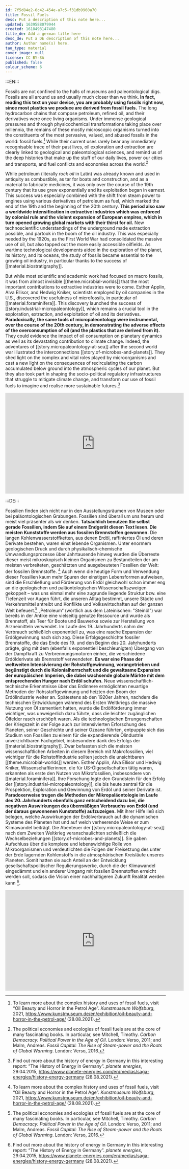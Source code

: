 ```yaml
---
id: 7f5d84e2-6c42-454e-a7c5-f31db9960a70
title: Fossil Fuels
desc: Put a description of this note here...
updated: 1639588079944
created: 1618493147480
title_de: Add a german title here
desc_de: Put a DE description of this note here...
author: Author name(s) here.
tao_type: material
cover_image: null
license: CC BY-SA
published: false
colour_scheme: 6
---
```


:::EN:::

Fossils are not confined to the halls of museums and paleontological digs. Fossils are all around us and usually much closer than we think. **In fact, reading this text on your device, you are probably using fossils right now, since most plastics we produce are derived from fossil fuels.** The long hydrocarbon chains that compose petroleum, refined oil, and their derivatives were once living organisms. Under immense geological pressures and through physicochemical transformations taking place over millennia, the remains of these mostly microscopic organisms turned into the constituents of the most pervasive, valued, and abused fossils in the world: fossil fuels.[^1] While their current uses rarely bear any immediately recognisable trace of their past lives, oil exploration and extraction are clearly linked to geological and paleontological sciences, and remind us of the deep histories that make up the stuff of our daily lives, power our cities and transports, and fuel conflicts and economies across the world.[^2]

While petroleum (literally _rock oil_ in Latin) was already known and used in antiquity as combustible, as tar for boats and construction, and as a material to fabricate medicines, it was only over the course of the 19th century that its use grew exponentially and its exploitation began in earnest. This success was especially combined with the shift from steam power to engines using various derivatives of petroleum as fuel, which marked the end of the 19th and the beginning of the 20th century. **This period also saw a worldwide intensification in extractive industries which was enforced by colonial rule and the violent expansion of European empires, which in turn opened growing global markets with their thirst for oil.** New technoscientific understandings of the underground made extraction possible, and partook in the boom of the oil industry. This was especially needed by the 1920s, as the First World War had consolidated the massive use of oil, but also tapped out the more easily accessible oilfields. As wartime technological developments aided in the exploration of the planet, its history, and its oceans, the study of fossils became essential to the growing oil industry, in particular thanks to the success of [[material.biostratigraphy]]. 

But while most scientific and academic work had focused on macro fossils, it was from almost invisible [[theme.microbial-worlds]] that the most important contributions to extractive industries were to come. Esther Applin, Alva Ellisor, and Hedwig Kniker, scientists employed by oil companies in the U.S., discovered the usefulness of microfossils, in particular of [[material.foraminifera]]. This discovery launched the success of [[story.industrial-micropaleontology]], which remains a crucial tool in the exploration, extraction, and exploitation of oil and its derivatives. **Paradoxically, the same tools of micropaleontology were instrumental, over the course of the 20th century, in demonstrating the adverse effects of the overconsumption of oil (and the plastics that are derived from it).** They could evidence the impact of oil consumption on planetary dynamics as well as its devastating contribution to climate change. Indeed, the adventures of [[story.micropaleontology-at-sea]] after the second world war illustrated the interconnections [[story.of-microbes-and-planets]]. They shed light on the complex and vital roles played by microorganisms and cast a new light on the consequences of recirculating the carbon accumulated below ground into the atmospheric cycles of our planet. But they also took part in shaping the socio-political regulatory infrastructures that struggle to mitigate climate change, and transform our use of fossil fuels to imagine and realise more sustainable futures.[^3]

<iframe width="560" height="315" src="https://www.youtube-nocookie.com/embed/xMQUGSrnbP8?controls=0" title="YouTube video player" frameborder="0" allow="accelerometer; autoplay; clipboard-write; encrypted-media; gyroscope; picture-in-picture" allowfullscreen></iframe>


[^1]: To learn more about the complex history and uses of fossil fuels, visit “Oil Beauty and Horror in the Petrol Age”. _Kunstmuseum Wolfsburg_, 2021, https://www.kunstmuseum.de/en/exhibition/oil-beauty-and-horror-in-the-petrol-age/ (28.08.2021).

[^2]: The political economies and ecologies of fossil fuels are at the core of many fascinating books. In particular, see Mitchell, Timothy. _Carbon Democracy: Political Power in the Age of Oil_. London: Verso, 2011; and Malm, Andreas. _Fossil Capital: The Rise of Steam-power and the Roots of Global Warming_. London: Verso, 2016.

[^3]: Find out more about the history of energy in Germany in this interesting report: “The History of Energy in Germany”. _planete energies_, 29.04.2015, https://www.planete-energies.com/en/medias/saga-energies/history-energy-germany (28.08.2021).


:::DE:::

Fossilien finden sich nicht nur in den Ausstellungsräumen von Museen oder bei paläontologischen Grabungen. Fossilien sind überall um uns herum und meist viel präsenter als wir denken. **Tatsächlich benutzen Sie selbst gerade Fossilien, indem Sie auf einem Endgerät diesen Text lesen. Die meisten Kunststoffe werden aus fossilen Brennstoffen gewonnen.** Die langen Kohlenwasserstoffketten, aus denen Erdöl, raffiniertes Öl und deren Derivate bestehen, waren einst lebende Organismen. Unter enormem geologischen Druck und durch physikalisch-chemische Umwandlungsprozesse über Jahrtausende hinweg wurden die Überreste dieser meist mikroskopisch kleinen Organismen zu Bestandteilen der am meisten verbreiteten, geschätzten und ausgebeuteten Fossilien der Welt: der fossilen Brennstoffe. [^1] Auch wenn die heutige Form und Verwendung dieser Fossilien kaum mehr Spuren der einstigen Lebensformen aufweisen, sind die Erschließung und Förderung von Erdöl gleichwohl schon immer eng an die geologischen und paläontologischen Wissenschaftszweigen gekoppelt – was uns einmal mehr eine zugrunde liegende Struktur bzw. eine Tiefenzeit vor Augen führt, die unseren Alltag bestimmt, unsere Städte und Verkehrsmittel antreibt und Konflikte und Volkswirtschaften auf der ganzen Welt befeuert.[^2]
„Petroleum“ (wörtlich aus dem Lateinischen: "Steinöl") war bereits in der Antike eine vielseitig genutze Ressource und wurde als Brennstoff, als Teer für Boote und Bauwerke sowie zur Herstellung von Arzneimitteln verwendet. Im Laufe des 19. Jahrhunderts nahm der Verbrauch schließlich exponentiell zu, was eine rasche Expansion der Erdölgewinnung nach sich zog. Diese Erfolgsgeschichte fossiler Brennstoffe, die das Ende des 19. und den Beginn des 20. Jahrhunderts prägte, ging mit dem (ebenfalls exponentiell beschleunigten) Übergang von der Dampfkraft zu Verbrennungsmotoren einher, die verschiedene Erdölderivate als Brennstoff verwendeten. **Es war eine Phase der weltweiten Intensivierung der Rohstoffgewinnung, vorangetrieben und begünstigt durch die Kolonialherrschaft und die gewaltsame Expansion der europäischen Imperien, die dabei wachsende globale Märkte mit dem entsprechenden Hunger nach Erdöl schufen.** Neue wissenschaftlich-technische Erkenntnisse über das Erdinnere ermöglichten neuartige Methoden der Rohsstoffgewinnung und heizten den Boom der Erdölindustrie weiter an. Spätestens ab den 1920er Jahren, nachdem die technischen Entwicklungen während des Ersten Weltkriegs die massive Nutzung von Öl zementiert hatten, wurde die Erdölförderung immer wichtiger, was unweigerlich dazu führte, dass die leichter zugänglichen Ölfelder rasch erschöpft waren. Als die technologischen Errungenschaften der Kriegszeit in der Folge auch zur intensivierten Erforschung des Planeten, seiner Geschichte und seiner Ozeane führten, entpuppte sich das Studium von Fossilien zu einem für die expandierende Ölindustrie unverzichtbaren Fachgebiet, insbesondere dank des Erfolgs der [[material.biostratigraphy]]. 
Zwar befassten sich die meisten wissenschaftlichen Arbeiten in diesem Bereich mit Makrofossilien, viel wichtiger für die Rohstoffindustrie sollten jedoch die unsichtbaren [[theme.microbial-worlds]] werden. Esther Applin, Alva Ellisor und Hedwig Kniker, Wissenschaftlerinnen, die für US-Ölgesellschaften tätig waren, erkannten als erste den Nutzen von Mikrofossilien, insbesondere von [[material.foraminifera]]. Ihre Forschung legte den Grundstein für den Erfolg der [[story.industrial-micropaleontology]], die bis heute zentral für die Prospektion, Exploration und Gewinnung von Erdöl und seiner Derivate ist. **Paradoxerweise trugen die Methoden der Mikropaläontologie im Laufe des 20. Jahrhunderts ebenfalls ganz entscheidend dazu bei, die negativen Auswirkungen des übermäßigen Verbrauchs von Erdöl (und der daraus gewonnenen Kunststoffe) aufzuzeigen.** Mit ihrer Hilfe ließ sich belegen, welche Auswirkungen der Erdölverbrauch auf die dynamischen Systeme des Planeten hat und auf welch verheerende Weise er zum Klimawandel beiträgt. Die Abenteuer der [[story.micropaleontology-at-sea]] nach dem Zweiten Weltkrieg veranschaulichten schließlich die Wechselbeziehungen  [[story.of-microbes-and-planets]]. Sie gaben Aufschluss über die komplexe und lebenswichtige Rolle von Mikroorganismen und verdeutlichten die Folgen der Freisetzung des unter der Erde lagernden Kohlenstoffs in die atmosphärischen Kreisläufe unseres Planeten. Somit hatten sie auch Anteil an der Entwicklung gesellschaftspolitischer Regulierungswerke, durch die der Klimawandel eingedämmt und ein anderer Umgang mit fossilen Brennstoffen erreicht werden soll, sodass die Vision einer nachhaltigeren Zukunft Realität werden kann [^3].

<iframe width="560" height="315" src="https://www.youtube-nocookie.com/embed/xMQUGSrnbP8?controls=0" title="YouTube video player" frameborder="0" allow="accelerometer; autoplay; clipboard-write; encrypted-media; gyroscope; picture-in-picture" allowfullscreen></iframe>


[^1]: Zur komplexen Geschichte und Verwendung fossiler Brennstoffe: “Oil Beauty and Horror in the Petrol Age”. _Kunstmuseum Wolfsburg_, 2021, https://www.kunstmuseum.de/en/exhibition/oil-beauty-and-horror-in-the-petrol-age/ (28.08.2021).

[^2]: Die politischen Ökonomien und Ökologien fossiler Brennstoffe bilden den Schwerpunkt vieler faszinierender Bücher. Siehe insbesondere: Mitchell, Timothy. _Carbon Democracy: Political Power in the Age of Oil_. London: Verso, 2011; and Malm, Andreas. _Fossil Capital: The Rise of Steam-power and the Roots of Global Warming_. London: Verso, 2016.

[^3]: Für eine informative Schilderung der Geschichte der Energie in Deutschland, siehe: “The History of Energy in Germany”. _planete energies_, 29.04.2015, https://www.planete-energies.com/en/medias/saga-energies/history-energy-germany (28.08.2021).